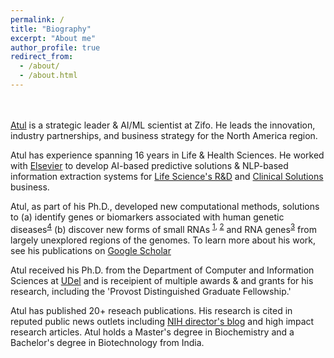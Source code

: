 ```yaml
---
permalink: /
title: "Biography"
excerpt: "About me"
author_profile: true
redirect_from: 
  - /about/
  - /about.html
---
```



<br/><br/>
[Atul](https://www.linkedin.com/in/atulkakrana/) is a strategic leader & AI/ML scientist at Zifo. He leads the innovation, industry partnerships, and business strategy for the North America region. 

Atul has experience spanning 16 years in Life & Health Sciences. He worked with [Elsevier](https://www.elsevier.com/) to develop AI-based predictive solutions & NLP-based information extraction systems for [Life Science's R&D](https://www.elsevier.com/rd-solutions/pharma-and-life-sciences-solutions) and [Clinical Solutions](https://www.elsevier.com/clinical-solutions) business. 

Atul, as part of his Ph.D., developed new computational methods, solutions to (a) identify genes or biomarkers associated with human genetic diseases<sup>[4](https://academic.oup.com/nar/article/46/D1/D875/4161993)</sup> (b) discover new forms of small RNAs <sup>[1](https://academic.oup.com/nar/article/42/18/e139/2434515?login=true), [2](https://www.biorxiv.org/content/10.1101/158832v1.full)</sup> and RNA genes<sup>[3](https://genome.cshlp.org/content/early/2018/07/12/gr.228163.117)</sup> from largely unexplored regions of the genomes. To learn more about his work, see his publications on [Google Scholar](https://scholar.google.com/citations?user=virwGJEAAAAJ&hl=en)

Atul received his Ph.D. from the Department of Computer and Information Sciences at [UDel](https://www.udel.edu/) and is receipient of multiple awards & and grants for his research, including the 'Provost Distinguished Graduate Fellowship.'  

Atul has published 20+ reseach publications. His research is cited in reputed public news outlets including [NIH director's blog](https://directorsblog.nih.gov/2018/05/17/snapshots-of-life-lens-crafting/) and high impact research articles. Atul holds a Master's degree in Biochemistry and a Bachelor's degree in Biotechnology from India.
